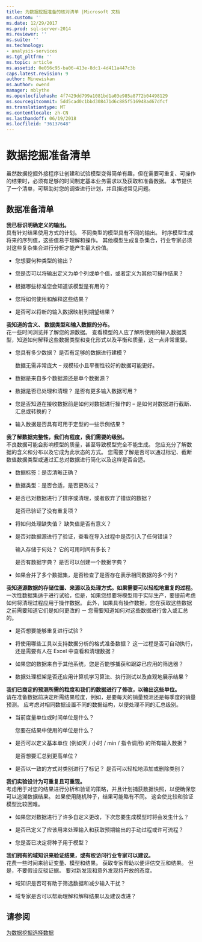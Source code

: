 ```yaml
---
title: 为数据挖掘准备的核对清单 |Microsoft 文档
ms.custom: ''
ms.date: 12/29/2017
ms.prod: sql-server-2014
ms.reviewer: ''
ms.suite: ''
ms.technology:
- analysis-services
ms.tgt_pltfrm: ''
ms.topic: article
ms.assetid: 0e056c95-ba06-413e-8dc1-4d411a447c3b
caps.latest.revision: 9
author: Minewiskan
ms.author: owend
manager: mblythe
ms.openlocfilehash: 4f7429dd799a1081bd1a03e985a8772b04498129
ms.sourcegitcommit: 5dd5cad0c1bbd308471d6c885f516948ad67dfcf
ms.translationtype: MT
ms.contentlocale: zh-CN
ms.lasthandoff: 06/19/2018
ms.locfileid: "36137648"
---
```

# <a name="checklist-of-preparation-for-data-mining"></a>数据挖掘准备清单
  虽然数据挖掘外接程序让创建和试验模型变得简单有趣，但在需要可重复、可操作的结果时，必须有足够的时间制定基本业务需求以及获取和准备数据。 本节提供了一个清单，可帮助对您的调查进行计划，并且描述常见问题。  
  
## <a name="checklist-of-data-preparation"></a>数据准备清单  
 **我已标识明确定义的输出。**  
 具有针对结果使用方式的计划。 不同类型的模型具有不同的输出。 时序模型生成将来的序列值，这些值易于理解和操作。 其他模型生成复杂集合，行业专家必须对这些复杂集合进行分析才能产生最大价值。  
  
-   您想要何种类型的输出？  
  
-   您是否可以将输出定义为单个列或单个值，或者定义为其他可操作结果？  
  
-   根据哪些标准您会知道该模型是有用的？  
  
-   您将如何使用和解释这些结果？  
  
-   是否可以将新的输入数据映射到期望结果？  
  
 **我知道的含义、 数据类型和输入数据的分布。**  
 花一些时间浏览并了解您的源数据。 查看模型的人应了解所使用的输入数据类型，知道如何解释这些数据类型和变化形式以及平衡和质量，这一点非常重要。  
  
-   您具有多少数据？ 是否有足够的数据进行建模？  
  
     数据无需非常庞大 – 规模较小且平衡性较好的数据可能更好。  
  
-   数据是来自多个数据源还是单个数据源？  
  
-   数据是否已处理和清理？ 是否有更多输入数据可用？  
  
-   您是否知道在接收数据前是如何对数据进行操作的 – 是如何对数据进行截断、汇总或转换的？  
  
-   输入数据是否具有可用于定型的一些示例结果？  
  
 **我了解数据完整性，我们有程度，我们需要的级别。**  
 不良数据可能会影响模型的质量，甚至导致模型完全不能生成。 您应充分了解数据的含义和分布以及它成为此状态的方式。 您需要了解是否可以通过标记、截断数值数据类型或通过汇总对数据进行简化以及这样是否合适。  
  
-   数据标签：是否清晰正确？  
  
-   数据类型：是否合适，是否更改过？  
  
-   是否已对数据进行了排序或清理，或者放弃了错误的数据？  
  
     是否已验证了没有重复项？  
  
-   将如何处理缺失值？ 缺失值是否有意义？  
  
-   是否对数据源进行了验证，查看在导入过程中是否引入了任何错误？  
  
     输入存储于何处？ 它的可用时间有多长？  
  
     是否有数据字典？ 是否可以创建一个数据字典？  
  
-   如果合并了多个数据集，是否检查了是否存在表示相同数据的多个列？  
  
 **我知道源数据的存储位置、来源以及处理方式。如果需要可以轻松地重复的过程。**  
 一次性数据集适于进行试验，但是，如果您想要将模型用于实际生产，要提前考虑如何将清理过程应用于操作数据。 此外，如果具有操作数据，您在获取这些数据之前需要知道它们是如何更改的 － 您需要知道如何对这些数据进行舍入或汇总的。  
  
-   是否想要能够重复进行试验？  
  
-   将使用哪些工具以支持数据分析的格式准备数据？ 这一过程是否可自动执行，还是需要有人在 Excel 中查看和清理数据？  
  
-   如果您的数据来自于其他系统，您是否能够捕获和跟踪已应用的筛选器？  
  
-   数据处理框架是否还应用计算机学习算法、执行测试以及直观地展示结果？  
  
 **我们已商定的预测所需的粒度和我们的数据进行了修改，以输出这些单位。**  
 请在准备数据前决定所需结果粒度，例如，是要每天的销量预测还是每季度的销量预测。 应考虑对相同数据设置不同的数据结构，以便处理不同的汇总级别。  
  
-   当前度量单位或时间单位是什么？  
  
     您要在结果中使用的单位是什么？  
  
-   是否可以定义基本单位 (例如天 / 小时 / min / 指令调用) 的所有输入数据？  
  
     是否想要汇总到更高单位？  
  
-   是否以一致的方式对类别进行了标记？ 是否可以轻松地添加或删除类别？  
  
 **我们实验设计为可重复且可重现。**  
 考虑用于对您的结果进行分析和验证的策略，并且计划捕获数据快照，以便确保您可以追溯数据结果。 如果使用随机种子，结果可能略有不同。 这会使比较和验证模型比较困难。  
  
-   如果您对数据进行了许多自定义更改，下次您要生成模型时将会发生什么？  
  
-   是否已定义了应该用来处理输入和获取预期输出的手动过程或许可流程？  
  
-   您是否已决定将种子用于模型？  
  
 **我们拥有的域知识来验证结果，或有权访问行业专家可以建议。**  
 花费一些时间来验证变量、模型和结果。 获取专家帮助以便评估交互和结果。 但是，不要假设反驳证据。 要对新发现和意外发现持开放的态度。  
  
-   域知识是否可有助于筛选数据和减少输入干扰？  
  
-   域专家是否可以帮助理解和解释结果以及建议改进？  
  
## <a name="see-also"></a>请参阅  
 [为数据挖掘选择数据](choosing-data-for-data-mining.md)  
  
  